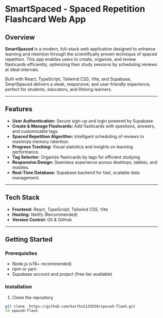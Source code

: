 # SmartSpaced - Spaced Repetition Flashcard Web App


## Overview

**SmartSpaced** is a modern, full-stack web application designed to enhance learning and retention through the scientifically proven technique of spaced repetition. This app enables users to create, organize, and review flashcards efficiently, optimizing their study sessions by scheduling reviews at ideal intervals.

Built with React, TypeScript, Tailwind CSS, Vite, and Supabase, SmartSpaced delivers a sleek, responsive, and user-friendly experience, perfect for students, educators, and lifelong learners.

---

## Features

- **User Authentication:** Secure sign-up and login powered by Supabase.
- **Create & Manage Flashcards:** Add flashcards with questions, answers, and customizable tags.
- **Spaced Repetition Algorithm:** Intelligent scheduling of reviews to maximize memory retention.
- **Progress Tracking:** Visual statistics and insights on learning performance.
- **Tag Selector:** Organize flashcards by tags for efficient studying.
- **Responsive Design:** Seamless experience across desktops, tablets, and mobiles.
- **Real-Time Database:** Supabase backend for fast, scalable data management.

---

## Tech Stack

- **Frontend:** React, TypeScript, Tailwind CSS, Vite
- **Hosting:** Netify (Recommended)
- **Version Control:** Git & GitHub

---

## Getting Started

### Prerequisites

- Node.js (v18+ recommended)
- npm or yarn
- Supabase account and project (free tier available)

### Installation

1. Clone the repository

```bash
git clone  https://github.com/karthik129259/spaced-flash.git
cd spaced-flash
